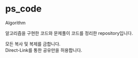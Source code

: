 # ps_code
Algorithm

알고리즘을 구현한 코드와 문제풀이 코드를 정리한 repository입니다.

모든 복사 및 복제를 금합니다.  
Direct-Link를 통한 공유만을 허용합니다.
